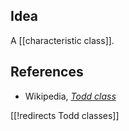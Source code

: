 
## Idea

A [[characteristic class]].

## References

* Wikipedia, _[Todd class](http://en.wikipedia.org/wiki/Todd_class)_

[[!redirects Todd classes]]
